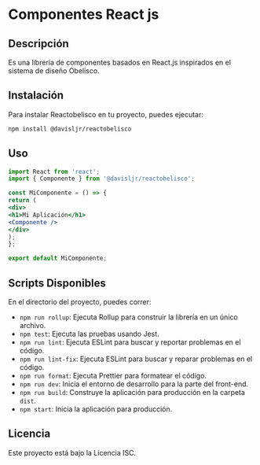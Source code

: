 # Componentes React js

## Descripción

Es una librería de componentes basados en React.js inspirados en el sistema de diseño Obelisco.

## Instalación

Para instalar Reactobelisco en tu proyecto, puedes ejecutar:

```bash
npm install @davisljr/reactobelisco
```

## Uso

```jsx
import React from 'react';
import { Componente } from '@davisljr/reactobelisco';

const MiComponente = () => {
return (
<div>
<h1>Mi Aplicación</h1>
<Componente />
</div>
);
};

export default MiComponente;
```

## Scripts Disponibles

En el directorio del proyecto, puedes correr:

- `npm run rollup`: Ejecuta Rollup para construir la librería en un único archivo.
- `npm test`: Ejecuta las pruebas usando Jest.
- `npm run lint`: Ejecuta ESLint para buscar y reportar problemas en el código.
- `npm run lint-fix`: Ejecuta ESLint para buscar y reparar problemas en el código.
- `npm run format`: Ejecuta Prettier para formatear el código.
- `npm run dev`: Inicia el entorno de desarrollo para la parte del front-end.
- `npm run build`: Construye la aplicación para producción en la carpeta `dist`.
- `npm start`: Inicia la aplicación para producción.


## Licencia

Este proyecto está bajo la Licencia ISC.
